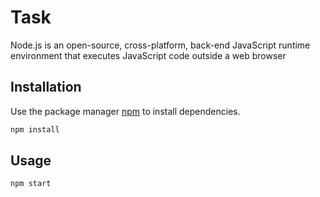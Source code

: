 # Task

Node.js is an open-source, cross-platform, back-end JavaScript runtime environment that executes JavaScript code outside a web browser

## Installation

Use the package manager [npm](https://www.npmjs.com/) to install dependencies.

```bash
npm install
```

## Usage
```bash
npm start
```





